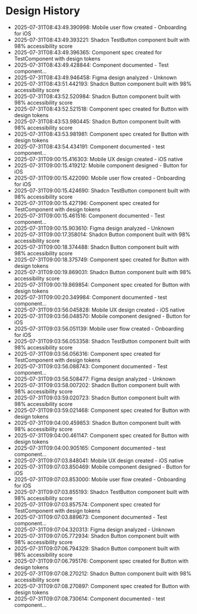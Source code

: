 # Design History

- 2025-07-31T08:43:49.390998: Mobile user flow created - Onboarding for iOS
- 2025-07-31T08:43:49.393221: Shadcn TestButton component built with 98% accessibility score
- 2025-07-31T08:43:49.396365: Component spec created for TestComponent with design tokens
- 2025-07-31T08:43:49.428844: Component documented - Test component...
- 2025-07-31T08:43:49.946458: Figma design analyzed - Unknown
- 2025-07-31T08:43:51.442193: Shadcn Button component built with 98% accessibility score
- 2025-07-31T08:43:52.520984: Shadcn Button component built with 98% accessibility score
- 2025-07-31T08:43:52.521518: Component spec created for Button with design tokens
- 2025-07-31T08:43:53.980445: Shadcn Button component built with 98% accessibility score
- 2025-07-31T08:43:53.981981: Component spec created for Button with design tokens
- 2025-07-31T08:43:54.434191: Component documented - test component...
- 2025-07-31T09:00:15.416303: Mobile UX design created - iOS native
- 2025-07-31T09:00:15.419212: Mobile component designed - Button for iOS
- 2025-07-31T09:00:15.422090: Mobile user flow created - Onboarding for iOS
- 2025-07-31T09:00:15.424690: Shadcn TestButton component built with 98% accessibility score
- 2025-07-31T09:00:15.427196: Component spec created for TestComponent with design tokens
- 2025-07-31T09:00:15.461516: Component documented - Test component...
- 2025-07-31T09:00:15.903610: Figma design analyzed - Unknown
- 2025-07-31T09:00:17.358014: Shadcn Button component built with 98% accessibility score
- 2025-07-31T09:00:18.374488: Shadcn Button component built with 98% accessibility score
- 2025-07-31T09:00:18.375749: Component spec created for Button with design tokens
- 2025-07-31T09:00:19.869031: Shadcn Button component built with 98% accessibility score
- 2025-07-31T09:00:19.869854: Component spec created for Button with design tokens
- 2025-07-31T09:00:20.349984: Component documented - test component...
- 2025-07-31T09:03:56.045828: Mobile UX design created - iOS native
- 2025-07-31T09:03:56.048570: Mobile component designed - Button for iOS
- 2025-07-31T09:03:56.051139: Mobile user flow created - Onboarding for iOS
- 2025-07-31T09:03:56.053358: Shadcn TestButton component built with 98% accessibility score
- 2025-07-31T09:03:56.056316: Component spec created for TestComponent with design tokens
- 2025-07-31T09:03:56.088743: Component documented - Test component...
- 2025-07-31T09:03:56.508477: Figma design analyzed - Unknown
- 2025-07-31T09:03:58.007202: Shadcn Button component built with 98% accessibility score
- 2025-07-31T09:03:59.020723: Shadcn Button component built with 98% accessibility score
- 2025-07-31T09:03:59.021468: Component spec created for Button with design tokens
- 2025-07-31T09:04:00.459853: Shadcn Button component built with 98% accessibility score
- 2025-07-31T09:04:00.461147: Component spec created for Button with design tokens
- 2025-07-31T09:04:00.905165: Component documented - test component...
- 2025-07-31T09:07:03.848041: Mobile UX design created - iOS native
- 2025-07-31T09:07:03.850469: Mobile component designed - Button for iOS
- 2025-07-31T09:07:03.853000: Mobile user flow created - Onboarding for iOS
- 2025-07-31T09:07:03.855193: Shadcn TestButton component built with 98% accessibility score
- 2025-07-31T09:07:03.857574: Component spec created for TestComponent with design tokens
- 2025-07-31T09:07:03.889673: Component documented - Test component...
- 2025-07-31T09:07:04.320313: Figma design analyzed - Unknown
- 2025-07-31T09:07:05.772934: Shadcn Button component built with 98% accessibility score
- 2025-07-31T09:07:06.794329: Shadcn Button component built with 98% accessibility score
- 2025-07-31T09:07:06.795176: Component spec created for Button with design tokens
- 2025-07-31T09:07:08.270212: Shadcn Button component built with 98% accessibility score
- 2025-07-31T09:07:08.270897: Component spec created for Button with design tokens
- 2025-07-31T09:07:08.730614: Component documented - test component...
